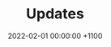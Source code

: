 ---
layout: blog
title: "Updates"
subject:  "Update 0.7 - Maps"
date:   2022-02-01 00:00:00 +1100
categories: updates
hidden: true
NoFeatureImage: true
permalink: /:categories/0.7/maps
---
